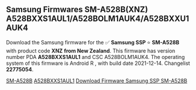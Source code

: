 <h2>Samsung Firmwares SM-A528B(XNZ) A528BXXS1AUL1/A528BOLM1AUK4/A528BXXU1AUK4</h2>
Download the Samsung firmware for the ✅ <strong>Samsung SSP </strong> ⭐ <strong>SM-A528B</strong> with product code <strong>XNZ</strong> <strong> from New Zealand</strong>. This firmware has version number PDA <strong>A528BXXS1AUL1</strong> and CSC A528BOLM1AUK4. The operating system of this firmware is Android R , with build date 2021-12-14. Changelist <strong>22775054</strong>.


[SM-A528B](https://samfirm.shop/samsung/model/SM-A528B)
[A528BXXS1AUL1](https://samfirm.shop/samsung/pda/A528BXXS1AUL1)
[Download Firmware Samsung SSP SM-A528B](https://samfirm.shop/samsung/firmware/482746)
